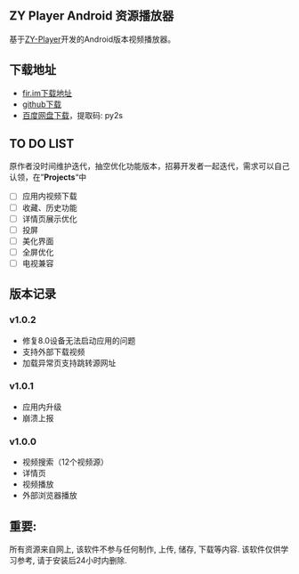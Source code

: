## ZY Player Android 资源播放器

基于[ZY-Player](https://github.com/Hunlongyu/ZY-Player)开发的Android版本视频播放器。


## 下载地址

- [fir.im下载地址](http://d.firim.vip/ubsk)
- [github下载](https://github.com/vicedev/ZY-Player-Android/raw/master/release/ZY-Player-Android-1.0.1.apk)
- [百度网盘下载](https://pan.baidu.com/s/1fV1rO-WAcqbf0NBIgm1NsA)，提取码: py2s



## TO DO LIST

 原作者没时间维护迭代，抽空优化功能版本，招募开发者一起迭代，需求可以自己认领，在”**Projects**“中
 
 - [ ]  应用内视频下载
 - [ ] 收藏、历史功能
 - [ ] 详情页展示优化
 - [ ] 投屏
 - [ ] 美化界面
 - [ ] 全屏优化
 - [ ] 电视兼容

## 版本记录

### v1.0.2

- 修复8.0设备无法启动应用的问题
- 支持外部下载视频
- 加载异常页支持跳转源网址

### v1.0.1

- 应用内升级
- 崩溃上报

### v1.0.0

- 视频搜索（12个视频源）
- 详情页
- 视频播放
- 外部浏览器播放

## 重要:

所有资源来自网上, 该软件不参与任何制作, 上传, 储存, 下载等内容. 该软件仅供学习参考, 请于安装后24小时内删除.
